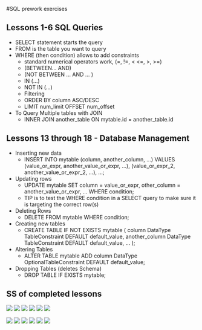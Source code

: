 #SQL prework exercises

## Lessons 1-6 SQL Queries

- SELECT statement starts the query
- FROM is the table you want to query
- WHERE (then condition) allows to add constraints
  - standard numerical operators work, (=, !=, < <=, >, >=)
  - (BETWEEN... AND)
  - (NOT BETWEEN … AND … )
  - IN (…)
  - NOT IN (…)
  - Filtering
  - ORDER BY column ASC/DESC
  - LIMIT num_limit OFFSET num_offset
- To Query Multiple tables with JOIN
  - INNER JOIN another_table 
    ON mytable.id = another_table.id

## Lessons 13 through 18 - Database Management

- Inserting new data
   - INSERT INTO mytable
(column, another_column, …)
VALUES (value_or_expr, another_value_or_expr, …),
      (value_or_expr_2, another_value_or_expr_2, …),
      …;
- Updating rows
  - UPDATE mytable
SET column = value_or_expr, 
    other_column = another_value_or_expr, 
    …
WHERE condition;
  - TIP is to test the WHERE condition in a SELECT query to make sure it is targeting the correct row(s)
- Deleting Rows
  - DELETE FROM mytable
WHERE condition;
- Creating new tables
  - CREATE TABLE IF NOT EXISTS mytable (
    column DataType TableConstraint DEFAULT default_value,
    another_column DataType TableConstraint DEFAULT default_value,
    …
);
- Altering Tables
  - ALTER TABLE mytable
ADD column DataType OptionalTableConstraint 
    DEFAULT default_value;
- Dropping Tables (deletes Schema)
  - DROP TABLE IF EXISTS mytable;

## SS of completed lessons

![](Assets/SQLExercise1.png)
![](Assets/SQLExercise2.png)
![](Assets/SQLExercise3.png)
![](Assets/SQLExercise4.png)
![](Assets/SQLExercise5.png)
![](Assets/SQLExercise6.png)

![](Assets/SQLExercise13.png)
![](Assets/SQLExercise14.png)
![](Assets/SQLExercise15.png)
![](Assets/SQLExercise16.png)
![](Assets/SQLExercise17.png)
![](Assets/SQLExercise18.png)